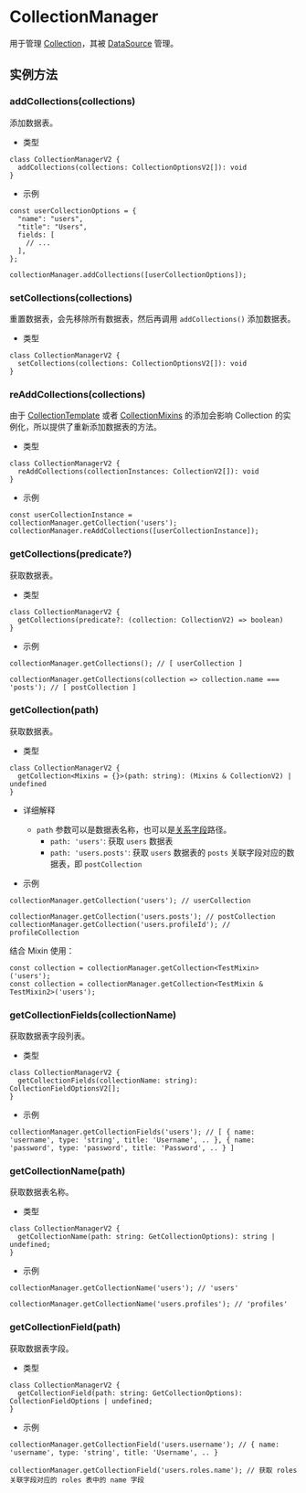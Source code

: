 # CollectionManager

用于管理 [Collection](./collection.md)，其被 [DataSource](./data-source.md) 管理。

## 实例方法

### addCollections(collections)

添加数据表。

- 类型

```tsx | pure
class CollectionManagerV2 {
  addCollections(collections: CollectionOptionsV2[]): void
}
```

- 示例

```tsx | pure
const userCollectionOptions = {
  "name": "users",
  "title": "Users",
  fields: [
    // ...
  ],
};

collectionManager.addCollections([userCollectionOptions]);
```

### setCollections(collections)

重置数据表，会先移除所有数据表，然后再调用 `addCollections()` 添加数据表。

- 类型

```tsx | pure
class CollectionManagerV2 {
  setCollections(collections: CollectionOptionsV2[]): void
}
```

### reAddCollections(collections)

由于 [CollectionTemplate](./collection-template.md) 或者 [CollectionMixins](./collection-mixins.md) 的添加会影响 Collection 的实例化，所以提供了重新添加数据表的方法。

- 类型

```tsx | pure
class CollectionManagerV2 {
  reAddCollections(collectionInstances: CollectionV2[]): void
}
```

- 示例

```tsx | pure
const userCollectionInstance = collectionManager.getCollection('users');
collectionManager.reAddCollections([userCollectionInstance]);
```

### getCollections(predicate?)

获取数据表。

- 类型

```tsx | pure
class CollectionManagerV2 {
  getCollections(predicate?: (collection: CollectionV2) => boolean)
}
```

- 示例

```tsx | pure
collectionManager.getCollections(); // [ userCollection ]

collectionManager.getCollections(collection => collection.name === 'posts'); // [ postCollection ]
```


### getCollection(path)

获取数据表。

- 类型

```tsx | pure
class CollectionManagerV2 {
  getCollection<Mixins = {}>(path: string): (Mixins & CollectionV2) | undefined
}
```

- 详细解释
  - `path` 参数可以是数据表名称，也可以是[关系字段](https://docs.nocobase.com/development/server/collections/association-fields)路径。
    - `path: 'users'`: 获取 `users` 数据表
    - `path: 'users.posts'`: 获取 `users` 数据表的 `posts` 关联字段对应的数据表，即 `postCollection`

- 示例

```tsx | pure
collectionManager.getCollection('users'); // userCollection

collectionManager.getCollection('users.posts'); // postCollection
collectionManager.getCollection('users.profileId'); // profileCollection
```

结合 Mixin 使用：

```tsx | pure
const collection = collectionManager.getCollection<TestMixin>('users');
const collection = collectionManager.getCollection<TestMixin & TestMixin2>('users');
```

### getCollectionFields(collectionName)

获取数据表字段列表。

- 类型

```tsx | pure
class CollectionManagerV2 {
  getCollectionFields(collectionName: string): CollectionFieldOptionsV2[];
}
```

- 示例

```tsx | pure
collectionManager.getCollectionFields('users'); // [ { name: 'username', type: 'string', title: 'Username', .. }, { name: 'password', type: 'password', title: 'Password', .. } ]
```

### getCollectionName(path)

获取数据表名称。

- 类型

```tsx | pure
class CollectionManagerV2 {
  getCollectionName(path: string: GetCollectionOptions): string | undefined;
}
```

- 示例

```tsx | pure
collectionManager.getCollectionName('users'); // 'users'

collectionManager.getCollectionName('users.profiles'); // 'profiles'
```


### getCollectionField(path)

获取数据表字段。

- 类型

```tsx | pure
class CollectionManagerV2 {
  getCollectionField(path: string: GetCollectionOptions): CollectionFieldOptions | undefined;
}
```

- 示例

```tsx | pure
collectionManager.getCollectionField('users.username'); // { name: 'username', type: 'string', title: 'Username', .. }

collectionManager.getCollectionField('users.roles.name'); // 获取 roles 关联字段对应的 roles 表中的 name 字段
```

